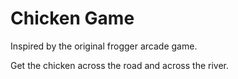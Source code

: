 # Chicken Game

Inspired by the original frogger arcade game.

Get the chicken across the road and across the river.



